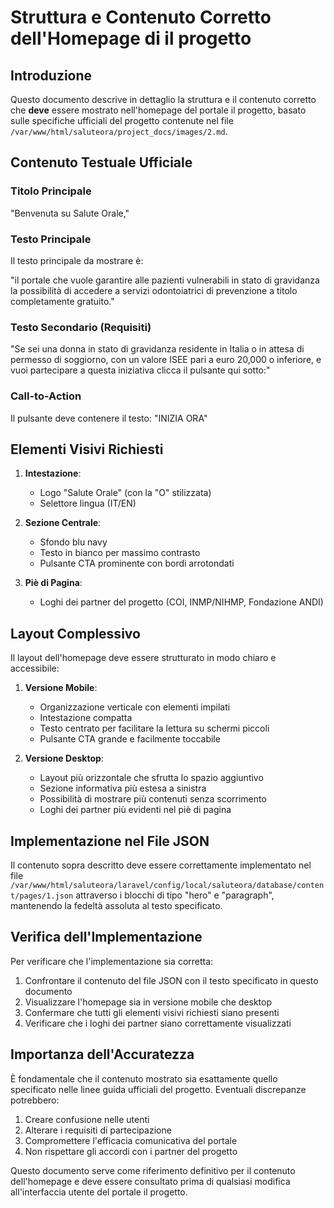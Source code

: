 # Struttura e Contenuto Corretto dell'Homepage di il progetto

## Introduzione

Questo documento descrive in dettaglio la struttura e il contenuto corretto che **deve** essere mostrato nell'homepage del portale il progetto, basato sulle specifiche ufficiali del progetto contenute nel file `/var/www/html/saluteora/project_docs/images/2.md`.

## Contenuto Testuale Ufficiale

### Titolo Principale
"Benvenuta su Salute Orale,"

### Testo Principale
Il testo principale da mostrare è:

"il portale che vuole garantire alle pazienti vulnerabili in stato di gravidanza la possibilità di accedere a servizi odontoiatrici di prevenzione a titolo completamente gratuito."

### Testo Secondario (Requisiti)
"Se sei una donna in stato di gravidanza residente in Italia o in attesa di permesso di soggiorno, con un valore ISEE pari a euro 20,000 o inferiore, e vuoi partecipare a questa iniziativa clicca il pulsante qui sotto:"

### Call-to-Action
Il pulsante deve contenere il testo: "INIZIA ORA"

## Elementi Visivi Richiesti

1. **Intestazione**:
   - Logo "Salute Orale" (con la "O" stilizzata) 
   - Selettore lingua (IT/EN)

2. **Sezione Centrale**:
   - Sfondo blu navy
   - Testo in bianco per massimo contrasto
   - Pulsante CTA prominente con bordi arrotondati

3. **Piè di Pagina**:
   - Loghi dei partner del progetto (COI, INMP/NIHMP, Fondazione ANDI)

## Layout Complessivo

Il layout dell'homepage deve essere strutturato in modo chiaro e accessibile:

1. **Versione Mobile**:
   - Organizzazione verticale con elementi impilati
   - Intestazione compatta
   - Testo centrato per facilitare la lettura su schermi piccoli
   - Pulsante CTA grande e facilmente toccabile

2. **Versione Desktop**:
   - Layout più orizzontale che sfrutta lo spazio aggiuntivo
   - Sezione informativa più estesa a sinistra
   - Possibilità di mostrare più contenuti senza scorrimento
   - Loghi dei partner più evidenti nel piè di pagina

## Implementazione nel File JSON

Il contenuto sopra descritto deve essere correttamente implementato nel file `/var/www/html/saluteora/laravel/config/local/saluteora/database/content/pages/1.json` attraverso i blocchi di tipo "hero" e "paragraph", mantenendo la fedeltà assoluta al testo specificato.

## Verifica dell'Implementazione

Per verificare che l'implementazione sia corretta:

1. Confrontare il contenuto del file JSON con il testo specificato in questo documento
2. Visualizzare l'homepage sia in versione mobile che desktop
3. Confermare che tutti gli elementi visivi richiesti siano presenti
4. Verificare che i loghi dei partner siano correttamente visualizzati

## Importanza dell'Accuratezza

È fondamentale che il contenuto mostrato sia esattamente quello specificato nelle linee guida ufficiali del progetto. Eventuali discrepanze potrebbero:

1. Creare confusione nelle utenti
2. Alterare i requisiti di partecipazione
3. Compromettere l'efficacia comunicativa del portale
4. Non rispettare gli accordi con i partner del progetto

Questo documento serve come riferimento definitivo per il contenuto dell'homepage e deve essere consultato prima di qualsiasi modifica all'interfaccia utente del portale il progetto. 
